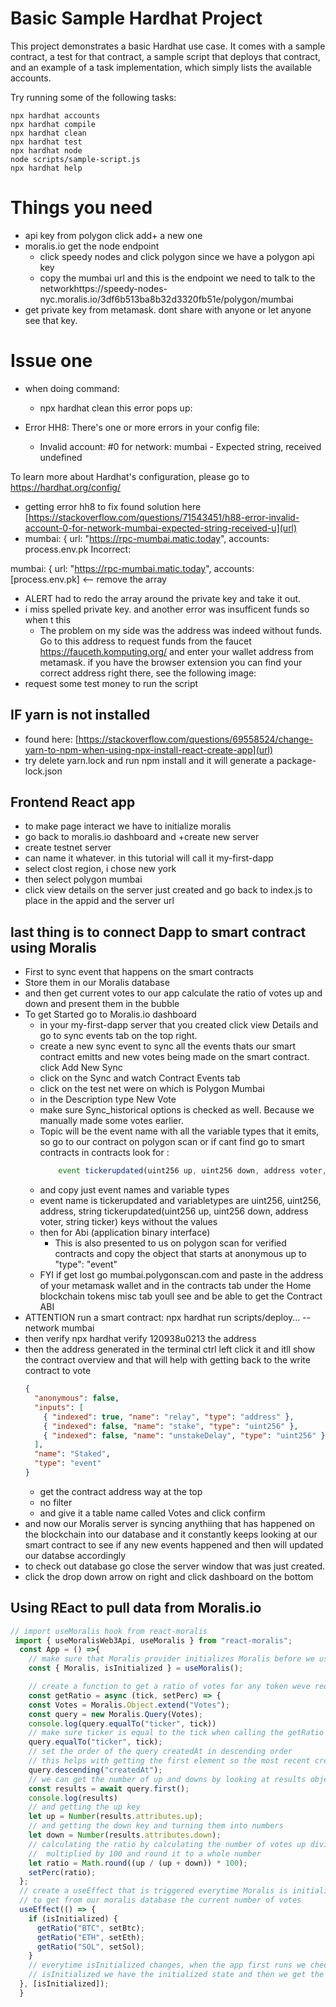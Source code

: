 # Basic Sample Hardhat Project

This project demonstrates a basic Hardhat use case. It comes with a sample contract, a test for that contract, a sample script that deploys that contract, and an example of a task implementation, which simply lists the available accounts.

Try running some of the following tasks:

```shell
npx hardhat accounts
npx hardhat compile
npx hardhat clean
npx hardhat test
npx hardhat node
node scripts/sample-script.js
npx hardhat help
```

# Things you need

- api key from polygon click add+ a new one
- moralis.io get the node endpoint
  - click speedy nodes and click polygon since we have a polygon api key
  - copy the mumbai url and this is the endpoint we need to talk to the networkhttps://speedy-nodes-nyc.moralis.io/3df6b513ba8b32d3320fb51e/polygon/mumbai
- get private key from metamask. dont share with anyone or let anyone see that key.

# Issue one

- when doing command:
  - npx hardhat clean this error pops up:
- Error HH8: There's one or more errors in your config file:

  - Invalid account: #0 for network: mumbai - Expected string, received undefined

To learn more about Hardhat's configuration, please go to https://hardhat.org/config/

- getting error hh8 to fix found solution here [https://stackoverflow.com/questions/71543451/h88-error-invalid-account-0-for-network-mumbai-expected-string-received-u](url)
- mumbai: {
  url: "https://rpc-mumbai.matic.today",
  accounts: process.env.pk
  Incorrect:

mumbai: {
url: "https://rpc-mumbai.matic.today",
accounts: [process.env.pk] <-- remove the array

- ALERT had to redo the array around the private key and take it out.
- i miss spelled private key. and another error was insufficent funds so when t this
  - The problem on my side was the address was indeed without funds. Go to this address to request funds from the faucet https://fauceth.komputing.org/ and enter your wallet address from metamask. if you have the browser extension you can find your correct address right there, see the following image:
- request some test money to run the script

## IF yarn is not installed

- found here: [https://stackoverflow.com/questions/69558524/change-yarn-to-npm-when-using-npx-install-react-create-app](url)
- try delete yarn.lock and run npm install and it will generate a package-lock.json

## Frontend React app

- to make page interact we have to initialize moralis
- go back to moralis.io dashboard and +create new server
- create testnet server
- can name it whatever. in this tutorial will call it my-first-dapp
- select clost region, i chose new york
- then select polygon mumbai
- click view details on the server just created and go back to index.js to place in the appid and the server url

## last thing is to connect Dapp to smart contract using Moralis

- First to sync event that happens on the smart contracts
- Store them in our Moralis database
- and then get current votes to our app calculate the ratio of votes up and down and present them in the bubble
- To get Started go to Moralis.io dashboard
  - in your my-first-dapp server that you created click view Details and go to sync events tab on the top right.
  - create a new sync event to sync all the events thats our smart contract emitts and new votes being made on the smart contract. click Add New Sync
  - click on the Sync and watch Contract Events tab
  - click on the test net were on which is Polygon Mumbai
  - in the Description type New Vote
  - make sure Sync_historical options is checked as well. Because we manually made some votes earlier.
  - Topic will be the event name with all the variable types that it emits, so go to our contract on polygon scan or if cant find go to smart contracts in contracts look for :
    ```js
        event tickerupdated(uint256 up, uint256 down, address voter, string ticker);
    ```
  - and copy just event names and variable types
  - event name is tickerupdated and variabletypes are uint256, uint256, address, string tickerupdated(uint256 up, uint256 down, address voter, string ticker) keys without the values
  - then for Abi (application binary interface)
    - This is also presented to us on polygon scan for verified contracts and copy the object that starts at anonymous up to "type": "event"
  - FYI if get lost go mumbai.polygonscan.com and paste in the address of your metamask wallet and in the contracts tab under the Home blockchain tokens misc tab youll see and be able to get the Contract ABI
- ATTENTION run a smart contract: npx hardhat run scripts/deploy... --network mumbai
- then verify npx hardhat verify 120938u0213 the address
- then the address generated in the terminal ctrl left click it and itll show the contract overview and that will help with getting back to the write contract to vote
  ```json
  {
    "anonymous": false,
    "inputs": [
      { "indexed": true, "name": "relay", "type": "address" },
      { "indexed": false, "name": "stake", "type": "uint256" },
      { "indexed": false, "name": "unstakeDelay", "type": "uint256" }
    ],
    "name": "Staked",
    "type": "event"
  }
  ```
  - get the contract address way at the top
  - no filter
  - and give it a table name called Votes and click confirm
- and now our Moralis server is syncing anythiing that has happened on the blockchain into our database and it constantly keeps looking at our smart contract to see if any new events happened and then will updated our databse accordingly
- to check out database go close the server window that was just created.
- click the drop down arrow on right
  and click dashboard on the bottom

## Using REact to pull data from Moralis.io

```js
// import useMoralis hook from react-moralis
 import { useMoralisWeb3Api, useMoralis } from "react-moralis";
  const App = () =>{
    // make sure that Moralis provider initializes Moralis before we use any of this functionality
    const { Moralis, isInitialized } = useMoralis();

    // create a function to get a ratio of votes for any token weve requested
    const getRatio = async (tick, setPerc) => {
    const Votes = Moralis.Object.extend("Votes");
    const query = new Moralis.Query(Votes);
    console.log(query.equalTo("ticker", tick))
    // make sure ticker is equal to the tick when calling the getRatio funciton
    query.equalTo("ticker", tick);
    // set the order of the query createdAt in descending order
    // this helps with getting the first element so the most recent created vote
    query.descending("createdAt");
    // we can get the number of up and downs by looking at results object attribute
    const results = await query.first();
    console.log(results)
    // and getting the up key
    let up = Number(results.attributes.up);
    // and getting the down key and turning them into numbers
    let down = Number(results.attributes.down);
    // calculating the ratio by calculating the number of votes up divided that by the total number of votes
    //  multiplied by 100 and round it to a whole number
    let ratio = Math.round((up / (up + down)) * 100);
    setPerc(ratio);
  };
  // create a useEffect that is triggered everytime Moralis is initialized
  // to get from our moralis database the current number of votes
  useEffect(() => {
    if (isInitialized) {
      getRatio("BTC", setBtc);
      getRatio("ETH", setEth);
      getRatio("SOL", setSol);
    }
    // everytime isInitialized changes, when the app first runs we check if
    // isInitialized we have the initialized state and then we get the ratio
  }, [isInitialized]);
  }

```
